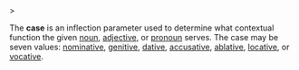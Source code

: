 <!-- markdownlint-disable MD041 -->>
The **case** is an inflection parameter used to determine what contextual function the given [noun](nomen.md), [adjective](adiectivum.md), or [pronoun](pronomen.md) serves. The case may be seven values: [nominative](nominativus.md), [genitive](genitivus.md), [dative](dativus.md), [accusative](accusativus.md), [ablative](ablativus.md), [locative](locativus.md), or [vocative](vocativus.md).
